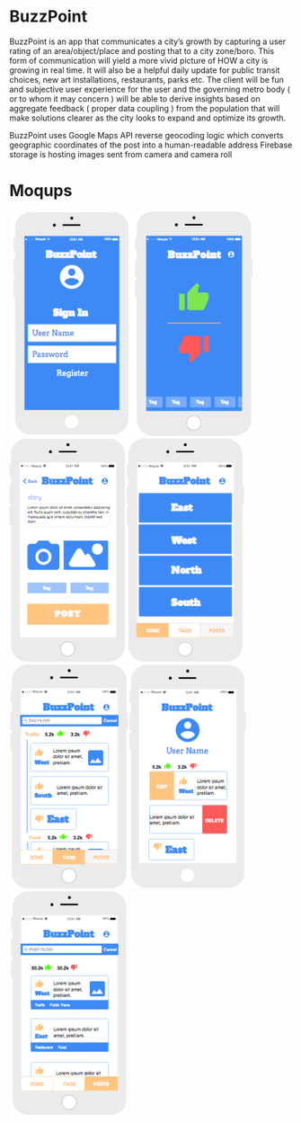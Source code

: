 # BuzzPoint

BuzzPoint is an app that communicates a city’s growth by capturing a user rating of an area/object/place and posting that to a city zone/boro. This form of communication will yield a more vivid picture of HOW a city is growing in real time. It will also be a helpful daily update for public transit choices, new art installations, restaurants, parks etc. The client will be fun and subjective user experience for the user and the governing metro body ( or to whom it may concern ) will be able to derive insights based on aggregate feedback ( proper data coupling ) from the population that will make solutions clearer as the city looks to expand and optimize its growth.

BuzzPoint uses Google Maps API reverse geocoding logic which converts geographic coordinates of the post into a human-readable address
Firebase storage is hosting images sent from camera and camera roll

# Moqups

<img src="img/ss1.png" height="400px"><img src="img/ss2.png" height="400px"><img src="img/ss3.png" height="400px"><img src="img/ss4.png" height="400px"><img src="img/ss5.png" height="400px"><img src="img/ss6.png" height="400px"><img src="img/ss7.png" height="400px">

